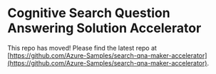 # Cognitive Search Question Answering Solution Accelerator

This repo has moved! Please find the latest repo at [https://github.com/Azure-Samples/search-qna-maker-accelerator](https://github.com/Azure-Samples/search-qna-maker-accelerator).